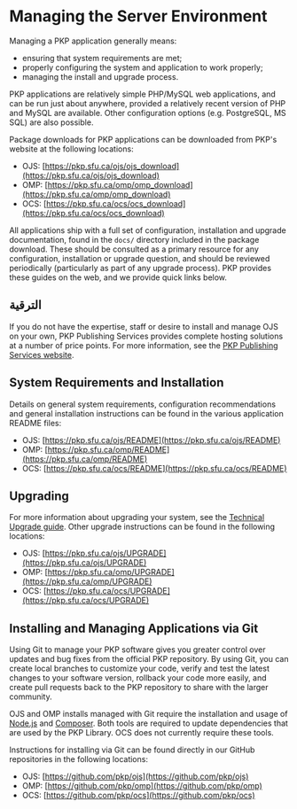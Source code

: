 # Managing the Server Environment

Managing a PKP application generally means:

* ensuring that system requirements are met;
* properly configuring the system and application to work properly;
* managing the install and upgrade process.

PKP applications are relatively simple PHP/MySQL web applications, and can be run just about anywhere, provided a relatively recent version of PHP and MySQL are available. Other configuration options (e.g. PostgreSQL, MS SQL) are also possible.

Package downloads for PKP applications can be downloaded from PKP's website at the following locations:

* OJS: [https://pkp.sfu.ca/ojs/ojs_download](https://pkp.sfu.ca/ojs/ojs_download)
* OMP: [https://pkp.sfu.ca/omp/omp_download](https://pkp.sfu.ca/omp/omp_download)
* OCS: [https://pkp.sfu.ca/ocs/ocs_download](https://pkp.sfu.ca/ocs/ocs_download)

All applications ship with a full set of configuration, installation and upgrade documentation, found in the `docs/` directory included in the package download. These should be consulted as a primary resource for any configuration, installation or upgrade question, and should be reviewed periodically (particularly as part of any upgrade process). PKP provides these guides on the web, and we provide quick links below.

## الترقية

If you do not have the expertise, staff or desire to install and manage OJS on your own, PKP Publishing Services provides complete hosting solutions at a number of price points. For more information, see the [PKP Publishing Services website](https://pkpservices.sfu.ca).

## System Requirements and Installation

Details on general system requirements, configuration recommendations and general installation instructions can be found in the various application README files:

* OJS: [https://pkp.sfu.ca/ojs/README](https://pkp.sfu.ca/ojs/README)
* OMP: [https://pkp.sfu.ca/omp/README](https://pkp.sfu.ca/omp/README)
* OCS: [https://pkp.sfu.ca/ocs/README](https://pkp.sfu.ca/ocs/README)

## Upgrading

For more information about upgrading your system, see the [Technical Upgrade guide](/dev/upgrade-guide/). Other upgrade instructions can be found in the following locations:

* OJS: [https://pkp.sfu.ca/ojs/UPGRADE](https://pkp.sfu.ca/ojs/UPGRADE)
* OMP: [https://pkp.sfu.ca/omp/UPGRADE](https://pkp.sfu.ca/omp/UPGRADE)
* OCS: [https://pkp.sfu.ca/ocs/UPGRADE](https://pkp.sfu.ca/ocs/UPGRADE)

## Installing and Managing Applications via Git

Using Git to manage your PKP software gives you greater control over updates and bug fixes from the official PKP repository. By using Git, you can create local branches to customize your code, verify and test the latest changes to your software version, rollback your code more easily, and create pull requests back to the PKP repository to share with the larger community.

OJS and OMP installs managed with Git require the installation and usage of [Node.js](https://nodejs.org/en/) and [Composer](https://getcomposer.org/). Both tools are required to update dependencies that are used by the PKP Library. OCS does not currently require these tools.

Instructions for installing via Git can be found directly in our GitHub repositories in the following locations:

* OJS: [https://github.com/pkp/ojs](https://github.com/pkp/ojs)
* OMP: [https://github.com/pkp/omp](https://github.com/pkp/omp)
* OCS: [https://github.com/pkp/ocs](https://github.com/pkp/ocs)
